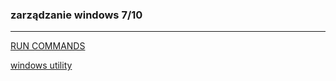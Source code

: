 ### zarządzanie windows 7/10

---

[RUN COMMANDS](https://github.com/kamilw0909/windows/blob/main/run_commands.md)

[windows utility](https://github.com/ChrisTitusTech/winutil)
